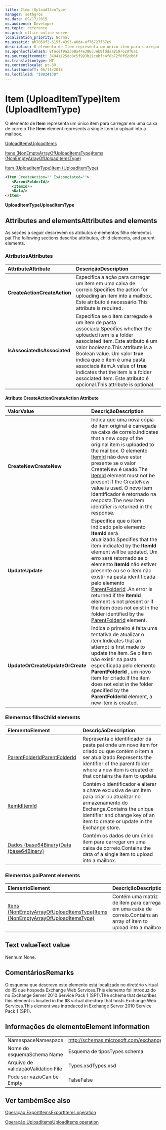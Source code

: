 ```yaml
---
title: Item (UploadItemType)
manager: sethgros
ms.date: 09/17/2015
ms.audience: Developer
ms.topic: reference
ms.prod: office-online-server
localization_priority: Normal
ms.assetid: ab7058f2-615f-4393-a0d4-af76727f37e9
description: O elemento de Item representa um único item para carregar em uma caixa de correio.
ms.openlocfilehash: 8fecef9a2368a44e38633eb9fddaa8197620f6a1
ms.sourcegitcommit: 34041125dc8c5f993b21cebfc4f8b72f0fd2cb6f
ms.translationtype: MT
ms.contentlocale: pt-BR
ms.lasthandoff: 06/11/2018
ms.locfileid: "19824138"
---
```

# <a name="item-uploaditemtype"></a><span data-ttu-id="5bc1e-103">Item (UploadItemType)</span><span class="sxs-lookup"><span data-stu-id="5bc1e-103">Item (UploadItemType)</span></span>

<span data-ttu-id="5bc1e-104">O elemento de **Item** representa um único item para carregar em uma caixa de correio.</span><span class="sxs-lookup"><span data-stu-id="5bc1e-104">The **Item** element represents a single item to upload into a mailbox.</span></span> 
  
[<span data-ttu-id="5bc1e-105">UploadItems</span><span class="sxs-lookup"><span data-stu-id="5bc1e-105">UploadItems</span></span>](uploaditems.md)
  
[<span data-ttu-id="5bc1e-106">Itens (NonEmptyArrayOfUploadItemsType)</span><span class="sxs-lookup"><span data-stu-id="5bc1e-106">Items (NonEmptyArrayOfUploadItemsType)</span></span>](items-nonemptyarrayofuploaditemstype.md)
  
[<span data-ttu-id="5bc1e-107">Item (UploadItemType)</span><span class="sxs-lookup"><span data-stu-id="5bc1e-107">Item (UploadItemType)</span></span>](item-uploaditemtype.md)
  
```XML
<Item CreateAction="" IsAssociated="">
   <ParentFolderId/>
   <ItemId/>
   <Data/>
</Item>
```

 <span data-ttu-id="5bc1e-108">**UploadItemType**</span><span class="sxs-lookup"><span data-stu-id="5bc1e-108">**UploadItemType**</span></span>
## <a name="attributes-and-elements"></a><span data-ttu-id="5bc1e-109">Attributes and elements</span><span class="sxs-lookup"><span data-stu-id="5bc1e-109">Attributes and elements</span></span>

<span data-ttu-id="5bc1e-110">As seções a seguir descrevem os atributos e elementos filho elementos pai.</span><span class="sxs-lookup"><span data-stu-id="5bc1e-110">The following sections describe attributes, child elements, and parent elements.</span></span>
  
### <a name="attributes"></a><span data-ttu-id="5bc1e-111">Atributos</span><span class="sxs-lookup"><span data-stu-id="5bc1e-111">Attributes</span></span>

|<span data-ttu-id="5bc1e-112">**Attribute**</span><span class="sxs-lookup"><span data-stu-id="5bc1e-112">**Attribute**</span></span>|<span data-ttu-id="5bc1e-113">**Descrição**</span><span class="sxs-lookup"><span data-stu-id="5bc1e-113">**Description**</span></span>|
|:-----|:-----|
|<span data-ttu-id="5bc1e-114">**CreateAction**</span><span class="sxs-lookup"><span data-stu-id="5bc1e-114">**CreateAction**</span></span> <br/> |<span data-ttu-id="5bc1e-115">Especifica a ação para carregar um item em uma caixa de correio.</span><span class="sxs-lookup"><span data-stu-id="5bc1e-115">Specifies the action for uploading an item into a mailbox.</span></span> <span data-ttu-id="5bc1e-116">Este atributo é necessário.</span><span class="sxs-lookup"><span data-stu-id="5bc1e-116">This attribute is required.</span></span>  <br/> |
|<span data-ttu-id="5bc1e-117">**IsAssociated**</span><span class="sxs-lookup"><span data-stu-id="5bc1e-117">**IsAssociated**</span></span> <br/> |<span data-ttu-id="5bc1e-118">Especifica se o item carregado é um item de pasta associada.</span><span class="sxs-lookup"><span data-stu-id="5bc1e-118">Specifies whether the uploaded item is a folder associated item.</span></span> <span data-ttu-id="5bc1e-119">Este atributo é um valor booleano.</span><span class="sxs-lookup"><span data-stu-id="5bc1e-119">This attribute is a Boolean value.</span></span> <span data-ttu-id="5bc1e-120">Um valor **true** indica que o item é uma pasta associada item.</span><span class="sxs-lookup"><span data-stu-id="5bc1e-120">A value of **true** indicates that the item is a folder associated item.</span></span> <span data-ttu-id="5bc1e-121">Este atributo é opcional.</span><span class="sxs-lookup"><span data-stu-id="5bc1e-121">This attribute is optional.</span></span>  <br/> |
   
#### <a name="createaction-attribute"></a><span data-ttu-id="5bc1e-122">Atributo CreateAction</span><span class="sxs-lookup"><span data-stu-id="5bc1e-122">CreateAction Attribute</span></span>

|<span data-ttu-id="5bc1e-123">**Valor**</span><span class="sxs-lookup"><span data-stu-id="5bc1e-123">**Value**</span></span>|<span data-ttu-id="5bc1e-124">**Descrição**</span><span class="sxs-lookup"><span data-stu-id="5bc1e-124">**Description**</span></span>|
|:-----|:-----|
|<span data-ttu-id="5bc1e-125">**CreateNew**</span><span class="sxs-lookup"><span data-stu-id="5bc1e-125">**CreateNew**</span></span> <br/> |<span data-ttu-id="5bc1e-126">Indica que uma nova cópia do item original é carregada na caixa de correio.</span><span class="sxs-lookup"><span data-stu-id="5bc1e-126">Indicates that a new copy of the original item is uploaded to the mailbox.</span></span> <span data-ttu-id="5bc1e-127">O elemento [ItemId](itemid.md) não deve estar presente se o valor CreateNew é usado.</span><span class="sxs-lookup"><span data-stu-id="5bc1e-127">The [ItemId](itemid.md) element must not be present if the CreateNew value is used.</span></span> <span data-ttu-id="5bc1e-128">O novo item identificador é retornado na resposta.</span><span class="sxs-lookup"><span data-stu-id="5bc1e-128">The new item identifier is returned in the response.</span></span>  <br/> |
|<span data-ttu-id="5bc1e-129">**Update**</span><span class="sxs-lookup"><span data-stu-id="5bc1e-129">**Update**</span></span> <br/> |<span data-ttu-id="5bc1e-130">Especifica que o item indicado pelo elemento **ItemId** será atualizado.</span><span class="sxs-lookup"><span data-stu-id="5bc1e-130">Specifies that the item indicated by the **ItemId** element will be updated.</span></span> <span data-ttu-id="5bc1e-131">Um erro será retornado se o elemento **ItemId** não estiver presente ou se o item não existir na pasta identificada pelo elemento [ParentFolderId](parentfolderid.md) .</span><span class="sxs-lookup"><span data-stu-id="5bc1e-131">An error is returned if the **ItemId** element is not present or if the item does not exist in the folder identified by the [ParentFolderId](parentfolderid.md) element.</span></span>  <br/> |
|<span data-ttu-id="5bc1e-132">**UpdateOrCreate**</span><span class="sxs-lookup"><span data-stu-id="5bc1e-132">**UpdateOrCreate**</span></span> <br/> |<span data-ttu-id="5bc1e-133">Indica o primeiro é feita uma tentativa de atualizar o item.</span><span class="sxs-lookup"><span data-stu-id="5bc1e-133">Indicates that an attempt is first made to update the item.</span></span> <span data-ttu-id="5bc1e-134">Se o item não existir na pasta especificada pelo elemento **ParentFolderId** , um novo item for criado.</span><span class="sxs-lookup"><span data-stu-id="5bc1e-134">If the item does not exist in the folder specified by the **ParentFolderId** element, a new item is created.</span></span>  <br/> |
   
### <a name="child-elements"></a><span data-ttu-id="5bc1e-135">Elementos filho</span><span class="sxs-lookup"><span data-stu-id="5bc1e-135">Child elements</span></span>

|<span data-ttu-id="5bc1e-136">**Elemento**</span><span class="sxs-lookup"><span data-stu-id="5bc1e-136">**Element**</span></span>|<span data-ttu-id="5bc1e-137">**Descrição**</span><span class="sxs-lookup"><span data-stu-id="5bc1e-137">**Description**</span></span>|
|:-----|:-----|
|[<span data-ttu-id="5bc1e-138">ParentFolderId</span><span class="sxs-lookup"><span data-stu-id="5bc1e-138">ParentFolderId</span></span>](parentfolderid.md) <br/> |<span data-ttu-id="5bc1e-139">Representa o identificador da pasta pai onde um novo item for criado ou que contém o item a ser atualizado.</span><span class="sxs-lookup"><span data-stu-id="5bc1e-139">Represents the identifier of the parent folder where a new item is created or that contains the item to update.</span></span>  <br/> |
|[<span data-ttu-id="5bc1e-140">ItemId</span><span class="sxs-lookup"><span data-stu-id="5bc1e-140">ItemId</span></span>](itemid.md) <br/> |<span data-ttu-id="5bc1e-141">Contém o identificador e alterar a chave exclusiva de um item para criar ou atualizar no armazenamento do Exchange.</span><span class="sxs-lookup"><span data-stu-id="5bc1e-141">Contains the unique identifier and change key of an item to create or update in the Exchange store.</span></span>  <br/> |
|[<span data-ttu-id="5bc1e-142">Dados (base64Binary)</span><span class="sxs-lookup"><span data-stu-id="5bc1e-142">Data (base64Binary)</span></span>](data-base64binary.md) <br/> |<span data-ttu-id="5bc1e-143">Contém os dados de um único item para carregar em uma caixa de correio.</span><span class="sxs-lookup"><span data-stu-id="5bc1e-143">Contains the data of a single item to upload into a mailbox.</span></span>  <br/> |
   
### <a name="parent-elements"></a><span data-ttu-id="5bc1e-144">Elementos pai</span><span class="sxs-lookup"><span data-stu-id="5bc1e-144">Parent elements</span></span>

|<span data-ttu-id="5bc1e-145">**Elemento**</span><span class="sxs-lookup"><span data-stu-id="5bc1e-145">**Element**</span></span>|<span data-ttu-id="5bc1e-146">**Descrição**</span><span class="sxs-lookup"><span data-stu-id="5bc1e-146">**Description**</span></span>|
|:-----|:-----|
|[<span data-ttu-id="5bc1e-147">Itens (NonEmptyArrayOfUploadItemsType)</span><span class="sxs-lookup"><span data-stu-id="5bc1e-147">Items (NonEmptyArrayOfUploadItemsType)</span></span>](items-nonemptyarrayofuploaditemstype.md) <br/> |<span data-ttu-id="5bc1e-148">Contém uma matriz de item para carregar em uma caixa de correio.</span><span class="sxs-lookup"><span data-stu-id="5bc1e-148">Contains an array of item to upload into a mailbox.</span></span>  <br/> |
   
## <a name="text-value"></a><span data-ttu-id="5bc1e-149">Text value</span><span class="sxs-lookup"><span data-stu-id="5bc1e-149">Text value</span></span>

<span data-ttu-id="5bc1e-150">Nenhum.</span><span class="sxs-lookup"><span data-stu-id="5bc1e-150">None.</span></span>
  
## <a name="remarks"></a><span data-ttu-id="5bc1e-151">Comentários</span><span class="sxs-lookup"><span data-stu-id="5bc1e-151">Remarks</span></span>

<span data-ttu-id="5bc1e-152">O esquema que descreve este elemento está localizado no diretório virtual do IIS que hospeda Exchange Web Services.This elemento foi introduzido no Exchange Server 2010 Service Pack 1 (SP1).</span><span class="sxs-lookup"><span data-stu-id="5bc1e-152">The schema that describes this element is located in the IIS virtual directory that hosts Exchange Web Services.This element was introduced in Exchange Server 2010 Service Pack 1 (SP1).</span></span>
  
## <a name="element-information"></a><span data-ttu-id="5bc1e-153">Informações de elemento</span><span class="sxs-lookup"><span data-stu-id="5bc1e-153">Element information</span></span>

|||
|:-----|:-----|
|<span data-ttu-id="5bc1e-154">Namespace</span><span class="sxs-lookup"><span data-stu-id="5bc1e-154">Namespace</span></span>  <br/> |http://schemas.microsoft.com/exchange/services/2006/types  <br/> |
|<span data-ttu-id="5bc1e-155">Nome do esquema</span><span class="sxs-lookup"><span data-stu-id="5bc1e-155">Schema Name</span></span>  <br/> |<span data-ttu-id="5bc1e-156">Esquema de tipos</span><span class="sxs-lookup"><span data-stu-id="5bc1e-156">Types schema</span></span>  <br/> |
|<span data-ttu-id="5bc1e-157">Arquivo de validação</span><span class="sxs-lookup"><span data-stu-id="5bc1e-157">Validation File</span></span>  <br/> |<span data-ttu-id="5bc1e-158">Types.xsd</span><span class="sxs-lookup"><span data-stu-id="5bc1e-158">Types.xsd</span></span>  <br/> |
|<span data-ttu-id="5bc1e-159">Pode ser vazio</span><span class="sxs-lookup"><span data-stu-id="5bc1e-159">Can be Empty</span></span>  <br/> |<span data-ttu-id="5bc1e-160">False</span><span class="sxs-lookup"><span data-stu-id="5bc1e-160">False</span></span>  <br/> |
   
## <a name="see-also"></a><span data-ttu-id="5bc1e-161">Ver também</span><span class="sxs-lookup"><span data-stu-id="5bc1e-161">See also</span></span>



[<span data-ttu-id="5bc1e-162">Operação ExportItems</span><span class="sxs-lookup"><span data-stu-id="5bc1e-162">ExportItems operation</span></span>](exportitems-operation.md)
  
[<span data-ttu-id="5bc1e-163">Operação UploadItems</span><span class="sxs-lookup"><span data-stu-id="5bc1e-163">UploadItems operation</span></span>](uploaditems-operation.md)

